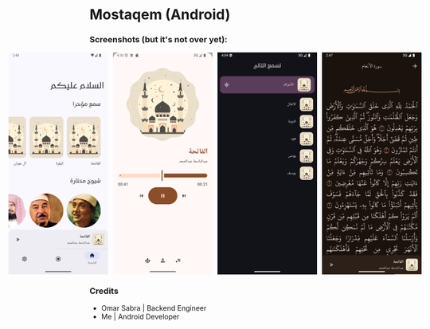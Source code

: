 # Mostaqem (Android)

### Screenshots (but it's not over yet):


<div style="display: flex; gap: 10px; justify-content: center;">
    <img src="screenshots/home_screen.png" alt="Screenshot 1" width="200" />
    <img src="screenshots/player.png" alt="Screenshot 2" width="200" />
    <img src="screenshots/queue.png" alt="Screenshot 3" width="200" />
    <img src="screenshots/reading.png" alt="Screenshot 4" width="200" />
</div>

### Credits

* Omar Sabra | Backend Engineer
* Me | Android Developer